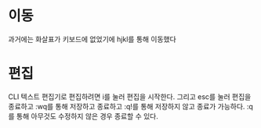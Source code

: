 # 이동
과거에는 화살표가 키보드에 없었기에
hjkl를 통해 이동했다

# 편집
CLI 텍스트 편집기로 편집하려면 i를 눌러 편집을 시작한다.
그리고 esc를 눌러 편집을 종료하고
:wq를 통해 저장하고 종료하고
:q!를 통해 저장하지 않고 종료가 가능하다.
:q를 통해 아무것도 수정하지 않은 경우 종료할 수 있다.
